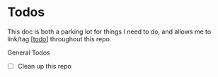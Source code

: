 # Todos

This doc is both a parking lot for things I need to do, and allows me to link/tag [[todo]] throughout this repo.

General Todos

- [ ] Clean up this repo

[//begin]: # "Autogenerated link references for markdown compatibility"
[todo]: todo.md "Todos"
[//end]: # "Autogenerated link references"

